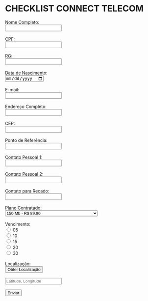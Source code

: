 
<html lang="pt-BR">
<head>
    <meta charset="UTF-8">
    <meta name="viewport" content="width=device-width, initial-scale=1.0">
    <title>Checklist Connect Telecom</title>
</head>
<body>
    <h1>CHECKLIST CONNECT TELECOM</h1>
    <form action="#" method="POST">
        <label for="nome">Nome Completo:</label><br>
        <input type="text" id="nome" name="nome" required><br><br>
        <label for="cpf">CPF:</label><br>
        <input type="text" id="cpf" name="cpf" required><br><br>
        <label for="rg">RG:</label><br>
        <input type="text" id="rg" name="rg" required><br><br>
        <label for="data_nascimento">Data de Nascimento:</label><br>
        <input type="date" id="data_nascimento" name="data_nascimento" required><br><br>
        <label for="email">E-mail:</label><br>
        <input type="email" id="email" name="email" required><br><br>
        <label for="endereco">Endereço Completo:</label><br>
        <input type="text" id="endereco" name="endereco" required><br><br>
        <label for="cep">CEP:</label><br>
        <input type="text" id="cep" name="cep" required><br><br>
        <label for="referencia">Ponto de Referência:</label><br>
        <input type="text" id="referencia" name="referencia"><br><br>
        <label for="contato1">Contato Pessoal 1:</label><br>
        <input type="text" id="contato1" name="contato1" required><br><br>
        <label for="contato2">Contato Pessoal 2:</label><br>
        <input type="text" id="contato2" name="contato2"><br><br>
        <label for="recado">Contato para Recado:</label><br>
        <input type="text" id="recado" name="recado"><br><br>
        <label for="plano">Plano Contratado:</label><br>
        <select id="plano" name="plano" required>
            <option value="150">150 Mb - R$ 89,90</option>
            <option value="350">350 Mb - R$ 99,90</option>
            <option value="450">450 Mb - R$ 130,00</option>
            <option value="600">600 Mb - R$ 160,00</option>
            <option value="350_camera">350 Mb com câmera de segurança - R$ 140,00</option>
        </select><br><br>
        <label for="vencimento">Vencimento:</label><br>
        <input type="radio" id="venc05" name="vencimento" value="05"> <label for="venc05">05</label><br>
        <input type="radio" id="venc10" name="vencimento" value="10"> <label for="venc10">10</label><br>
        <input type="radio" id="venc15" name="vencimento" value="15"> <label for="venc15">15</label><br>
        <input type="radio" id="venc20" name="vencimento" value="20"> <label for="venc20">20</label><br>
        <input type="radio" id="venc30" name="vencimento" value="30"> <label for="venc30">30</label><br><br>
        <label for="localizacao">Localização:</label><br>
        <button type="button" onclick="getLocation()">Obter Localização</button><br><br>
        <input type="text" id="localizacao" name="localizacao" placeholder="Latitude, Longitude" readonly><br><br>
        <button type="submit">Enviar</button>
    </form>
    <script>
        function getLocation() {
            if (navigator.geolocation) {
                navigator.geolocation.getCurrentPosition(showPosition, showError);
            } else {
                alert("Geolocalização não é suportada pelo navegador.");
            }
        }
        function showPosition(position) {
            document.getElementById("localizacao").value = 
                position.coords.latitude + ", " + position.coords.longitude;
        }
        function showError(error) {
            switch (error.code) {
                case error.PERMISSION_DENIED:
                    alert("Usuário negou a solicitação de Geolocalização.");
                    break;
                case error.POSITION_UNAVAILABLE:
                    alert("Informação de localização indisponível.");
                    break;
                case error.TIMEOUT:
                    alert("A solicitação expirou.");
                    break;
                case error.UNKNOWN_ERROR:
                    alert("Ocorreu um erro desconhecido.");
                    break;
            }
        }
    </script>
</body>
</html>
